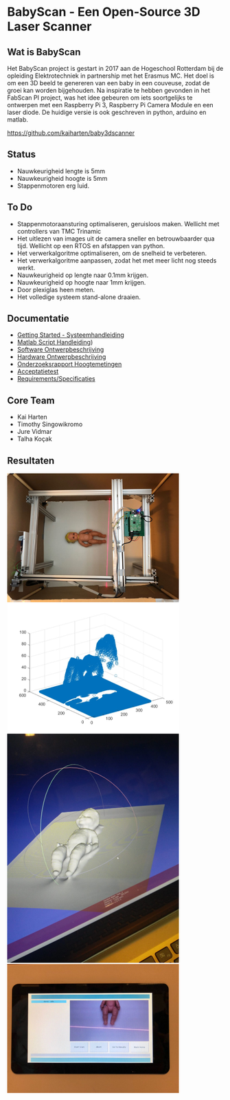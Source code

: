 # BabyScan  - Een Open-Source 3D Laser Scanner

## Wat is BabyScan

Het BabyScan project is gestart in 2017 aan de Hogeschool Rotterdam bij de opleiding Elektrotechniek in partnership met het Erasmus MC. Het doel is om een 3D beeld te genereren van een baby in een couveuse, zodat de groei kan worden bijgehouden. Na inspiratie te hebben gevonden in het FabScan PI project, was het idee gebeuren om iets soortgelijks te ontwerpen met een Raspberry Pi 3, Raspberry Pi Camera Module en een laser diode. De huidige versie is ook geschreven in python, arduino en matlab.

https://github.com/kaiharten/baby3dscanner

## Status
* Nauwkeurigheid lengte is 5mm
* Nauwkeurigheid hoogte is 5mm
* Stappenmotoren erg luid.

## To Do
* Stappenmotoraansturing optimaliseren, geruisloos maken. Wellicht met controllers van TMC Trinamic
* Het uitlezen van images uit de camera sneller en betrouwbaarder qua tijd. Wellicht op een RTOS en afstappen van python.
* Het verwerkalgoritme optimaliseren, om de snelheid te verbeteren. 
* Het verwerkalgoritme aanpassen, zodat het met meer licht nog steeds werkt.
* Nauwkeurigheid op lengte naar 0.1mm krijgen.
* Nauwkeurigheid op hoogte naar 1mm krijgen.
* Door plexiglas heen meten.
* Het volledige systeem stand-alone draaien.

## Documentatie
* [Getting Started - Systeemhandleiding](https://github.com/kaiharten/baby3dscanner/blob/master/docs/getting_started.md)
* [Matlab Script Handleiding](https://github.com/kaiharten/baby3dscanner/blob/master/docs/matlab_script_gebruikshandleiding.pdf))
* [Software Ontwerpbeschrijving](https://github.com/kaiharten/baby3dscanner/blob/master/docs/software_ontwerpbeschrijving.pdf)
* [Hardware Ontwerpbeschrijving](https://github.com/kaiharten/baby3dscanner/blob/master/docs/hardware_ontwerpbeschrijving.pdf)
* [Onderzoeksrapport Hoogtemetingen](https://github.com/kaiharten/baby3dscanner/blob/master/docs/onderzoeksrapport_hoogtemetingen.pdf)
* [Acceptatietest](https://github.com/kaiharten/baby3dscanner/blob/master/docs/acceptatietest.pdf)
* [Requirements/Specificaties](https://github.com/kaiharten/baby3dscanner/blob/master/docs/specificaties_requirements.pdf)

## Core Team
* Kai Harten
* Timothy Singowikromo
* Jure Vidmar
* Talha Koçak

## Resultaten
<img src="docs/img/total_system.jpeg" width=400>
<img src="docs/img/3d_plot.jpeg" width=400>
<img src="docs/img/3d_scan.jpeg" width=400>
<img src="docs/img/user_screen.jpeg" width=400>




